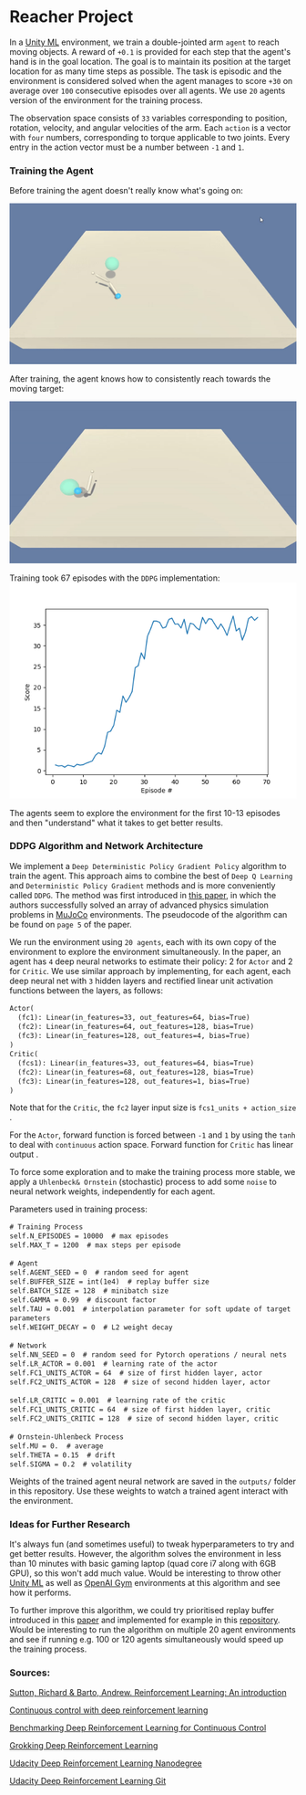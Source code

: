 # Reacher Project

In a [Unity ML](https://github.com/Unity-Technologies/ml-agents) environment, we train a double-jointed arm `agent` to reach moving objects.  A reward of `+0.1` is provided for each step that the agent's hand is in the goal location.  The goal is to maintain its position at  the target location for as many time steps as possible. The task is episodic and the environment is considered solved when the agent manages to score `+30` on average over `100` consecutive episodes over all agents. We use `20` agents version of the environment for the training process.

The observation space consists of `33` variables  corresponding to position, rotation, velocity, and angular velocities of the arm.  Each `action` is a vector with `four` numbers, corresponding to  torque applicable to two joints.  Every entry in the action vector must  be a number between `-1` and `1`.


### Training the Agent 
Before training the agent doesn't really know what's going on:

![Agent Before](outputs/agent_before.GIF)




After training, the agent knows how to consistently reach towards the moving target:

![Scores](outputs/agent_after.gif)

Training took 67 episodes with the `DDPG` implementation:![Training_progress](outputs/Figure_67.png)

The agents seem to explore the environment for the first 10-13 episodes and then "understand" what it takes to get better results.


### DDPG Algorithm and Network Architecture

We implement a `Deep Deterministic Policy Gradient Policy` algorithm to train the agent. This approach aims to combine the best of `Deep Q Learning` and `Deterministic Policy Gradient` methods and is more conveniently called `DDPG`. The method was first introduced in [this paper](https://arxiv.org/abs/1509.02971), in which the authors successfully solved an array of advanced physics simulation problems in [MuJoCo](http://www.mujoco.org/) environments. The pseudocode of the algorithm can be found on `page 5` of the paper. 

We run the environment using `20 agents`, each with its own copy of the environment to explore the environment simultaneously. In the paper, an agent has `4` deep neural networks to estimate their policy: 2 for `Actor` and 2 for `Critic`. We use similar approach by implementing, for each agent, each deep neural net with `3` hidden layers and rectified linear unit activation functions between the layers, as follows:  


    Actor(
      (fc1): Linear(in_features=33, out_features=64, bias=True)
      (fc2): Linear(in_features=64, out_features=128, bias=True)
      (fc3): Linear(in_features=128, out_features=4, bias=True)
    )
    Critic(
      (fcs1): Linear(in_features=33, out_features=64, bias=True)
      (fc2): Linear(in_features=68, out_features=128, bias=True)
      (fc3): Linear(in_features=128, out_features=1, bias=True)
    )

Note that for the `Critic`, the `fc2` layer input size is `fcs1_units + action_size` .

For the `Actor`, forward function is forced between  `-1` and `1`  by using the `tanh` to deal with `continuous` action space. Forward function for `Critic` has linear output .

To force some exploration and to make the training process more stable, we apply a `Uhlenbeck& Ornstein` (stochastic) process to add some `noise` to neural network weights, independently for each agent.

Parameters used in training process:

    # Training Process
    self.N_EPISODES = 10000  # max episodes
    self.MAX_T = 1200  # max steps per episode
    
    # Agent
    self.AGENT_SEED = 0  # random seed for agent
    self.BUFFER_SIZE = int(1e4)  # replay buffer size
    self.BATCH_SIZE = 128  # minibatch size
    self.GAMMA = 0.99  # discount factor
    self.TAU = 0.001  # interpolation parameter for soft update of target parameters
    self.WEIGHT_DECAY = 0  # L2 weight decay
    
    # Network
    self.NN_SEED = 0  # random seed for Pytorch operations / neural nets
    self.LR_ACTOR = 0.001  # learning rate of the actor
    self.FC1_UNITS_ACTOR = 64  # size of first hidden layer, actor
    self.FC2_UNITS_ACTOR = 128  # size of second hidden layer, actor
    
    self.LR_CRITIC = 0.001  # learning rate of the critic
    self.FC1_UNITS_CRITIC = 64  # size of first hidden layer, critic
    self.FC2_UNITS_CRITIC = 128  # size of second hidden layer, critic
    
    # Ornstein-Uhlenbeck Process
    self.MU = 0.  # average
    self.THETA = 0.15  # drift
    self.SIGMA = 0.2  # volatility

Weights of the trained agent neural network are saved in the `outputs/` folder in this repository. Use these weights to watch a trained agent interact with the environment.



### Ideas for Further Research
It's always fun (and sometimes useful) to tweak hyperparameters to try and get better results. However, the algorithm solves the environment in less than 10 minutes with basic gaming laptop (quad core i7 along with 6GB GPU), so this won't add much value. Would be interesting to throw other [Unity ML](https://github.com/Unity-Technologies/ml-agents) as well as [OpenAI Gym](https://gym.openai.com/) environments at this algorithm and see how it performs.

To further improve this algorithm, we could try prioritised replay buffer introduced in this [paper](https://arxiv.org/abs/1511.05952) and implemented for example in this [repository](https://github.com/ShangtongZhang/DeepRL). Would be interesting to run the algorithm on multiple 20 agent environments and see if running e.g. 100 or 120 agents simultaneously would speed up the training process.


### Sources:

[Sutton, Richard & Barto, Andrew. Reinforcement Learning: An introduction](http://incompleteideas.net/book/RLbook2018.pdf)

[Continuous control with deep reinforcement learning](https://arxiv.org/abs/1509.02971)

[Benchmarking Deep Reinforcement Learning for Continuous Control](https://arxiv.org/abs/1604.06778)

[Grokking Deep Reinforcement Learning](https://livebook.manning.com/book/grokking-deep-reinforcement-learning)

[Udacity Deep Reinforcement Learning Nanodegree](https://www.udacity.com/course/deep-reinforcement-learning-nanodegree--nd893)

[Udacity Deep Reinforcement Learning Git](https://github.com/udacity/deep-reinforcement-learning)


